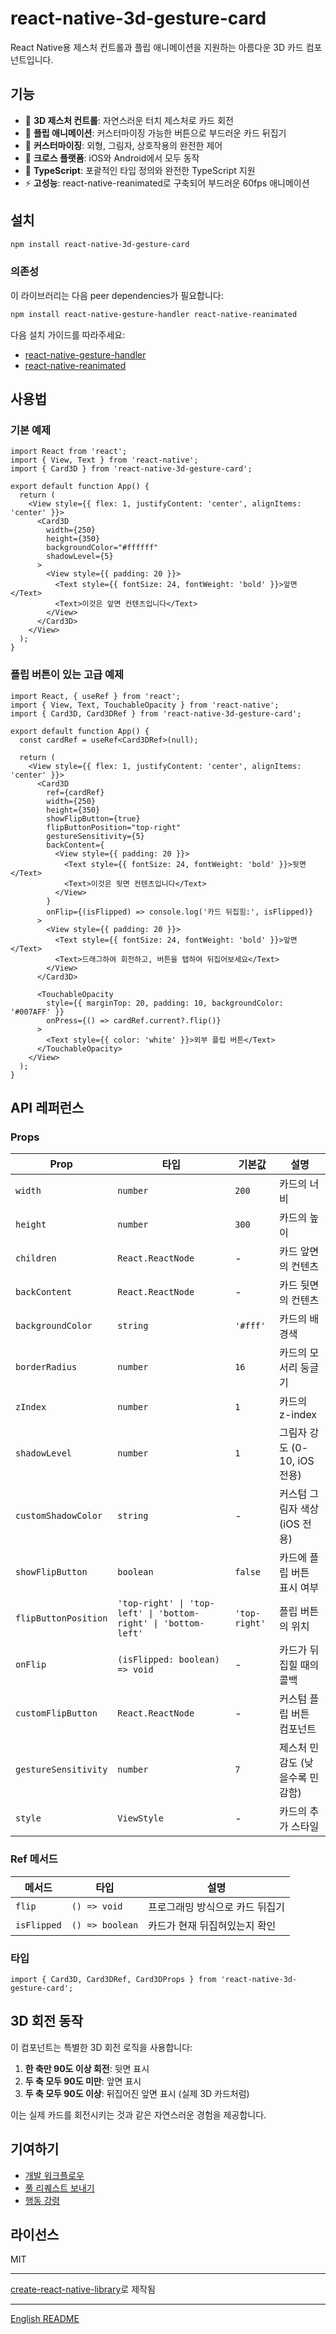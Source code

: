 # react-native-3d-gesture-card

React Native용 제스처 컨트롤과 플립 애니메이션을 지원하는 아름다운 3D 카드 컴포넌트입니다.

## 기능

- 🎯 **3D 제스처 컨트롤**: 자연스러운 터치 제스처로 카드 회전
- 🔄 **플립 애니메이션**: 커스터마이징 가능한 버튼으로 부드러운 카드 뒤집기
- 🎨 **커스터마이징**: 외형, 그림자, 상호작용의 완전한 제어
- 📱 **크로스 플랫폼**: iOS와 Android에서 모두 동작
- 🔧 **TypeScript**: 포괄적인 타입 정의와 완전한 TypeScript 지원
- ⚡ **고성능**: react-native-reanimated로 구축되어 부드러운 60fps 애니메이션

## 설치

```sh
npm install react-native-3d-gesture-card
```

### 의존성

이 라이브러리는 다음 peer dependencies가 필요합니다:

```sh
npm install react-native-gesture-handler react-native-reanimated
```

다음 설치 가이드를 따라주세요:
- [react-native-gesture-handler](https://docs.swmansion.com/react-native-gesture-handler/docs/installation)
- [react-native-reanimated](https://docs.swmansion.com/react-native-reanimated/docs/fundamentals/installation)

## 사용법

### 기본 예제

```tsx
import React from 'react';
import { View, Text } from 'react-native';
import { Card3D } from 'react-native-3d-gesture-card';

export default function App() {
  return (
    <View style={{ flex: 1, justifyContent: 'center', alignItems: 'center' }}>
      <Card3D
        width={250}
        height={350}
        backgroundColor="#ffffff"
        shadowLevel={5}
      >
        <View style={{ padding: 20 }}>
          <Text style={{ fontSize: 24, fontWeight: 'bold' }}>앞면</Text>
          <Text>이것은 앞면 컨텐츠입니다</Text>
        </View>
      </Card3D>
    </View>
  );
}
```

### 플립 버튼이 있는 고급 예제

```tsx
import React, { useRef } from 'react';
import { View, Text, TouchableOpacity } from 'react-native';
import { Card3D, Card3DRef } from 'react-native-3d-gesture-card';

export default function App() {
  const cardRef = useRef<Card3DRef>(null);

  return (
    <View style={{ flex: 1, justifyContent: 'center', alignItems: 'center' }}>
      <Card3D
        ref={cardRef}
        width={250}
        height={350}
        showFlipButton={true}
        flipButtonPosition="top-right"
        gestureSensitivity={5}
        backContent={
          <View style={{ padding: 20 }}>
            <Text style={{ fontSize: 24, fontWeight: 'bold' }}>뒷면</Text>
            <Text>이것은 뒷면 컨텐츠입니다</Text>
          </View>
        }
        onFlip={(isFlipped) => console.log('카드 뒤집힘:', isFlipped)}
      >
        <View style={{ padding: 20 }}>
          <Text style={{ fontSize: 24, fontWeight: 'bold' }}>앞면</Text>
          <Text>드래그하여 회전하고, 버튼을 탭하여 뒤집어보세요</Text>
        </View>
      </Card3D>

      <TouchableOpacity
        style={{ marginTop: 20, padding: 10, backgroundColor: '#007AFF' }}
        onPress={() => cardRef.current?.flip()}
      >
        <Text style={{ color: 'white' }}>외부 플립 버튼</Text>
      </TouchableOpacity>
    </View>
  );
}
```

## API 레퍼런스

### Props

| Prop | 타입 | 기본값 | 설명 |
|------|------|--------|------|
| `width` | `number` | `200` | 카드의 너비 |
| `height` | `number` | `300` | 카드의 높이 |
| `children` | `React.ReactNode` | - | 카드 앞면의 컨텐츠 |
| `backContent` | `React.ReactNode` | - | 카드 뒷면의 컨텐츠 |
| `backgroundColor` | `string` | `'#fff'` | 카드의 배경색 |
| `borderRadius` | `number` | `16` | 카드의 모서리 둥글기 |
| `zIndex` | `number` | `1` | 카드의 z-index |
| `shadowLevel` | `number` | `1` | 그림자 강도 (0-10, iOS 전용) |
| `customShadowColor` | `string` | - | 커스텀 그림자 색상 (iOS 전용) |
| `showFlipButton` | `boolean` | `false` | 카드에 플립 버튼 표시 여부 |
| `flipButtonPosition` | `'top-right' \| 'top-left' \| 'bottom-right' \| 'bottom-left'` | `'top-right'` | 플립 버튼의 위치 |
| `onFlip` | `(isFlipped: boolean) => void` | - | 카드가 뒤집힐 때의 콜백 |
| `customFlipButton` | `React.ReactNode` | - | 커스텀 플립 버튼 컴포넌트 |
| `gestureSensitivity` | `number` | `7` | 제스처 민감도 (낮을수록 민감함) |
| `style` | `ViewStyle` | - | 카드의 추가 스타일 |

### Ref 메서드

| 메서드 | 타입 | 설명 |
|--------|------|------|
| `flip` | `() => void` | 프로그래밍 방식으로 카드 뒤집기 |
| `isFlipped` | `() => boolean` | 카드가 현재 뒤집혀있는지 확인 |

### 타입

```tsx
import { Card3D, Card3DRef, Card3DProps } from 'react-native-3d-gesture-card';
```

## 3D 회전 동작

이 컴포넌트는 특별한 3D 회전 로직을 사용합니다:

1. **한 축만 90도 이상 회전**: 뒷면 표시
2. **두 축 모두 90도 미만**: 앞면 표시
3. **두 축 모두 90도 이상**: 뒤집어진 앞면 표시 (실제 3D 카드처럼)

이는 실제 카드를 회전시키는 것과 같은 자연스러운 경험을 제공합니다.

## 기여하기

- [개발 워크플로우](CONTRIBUTING.md#development-workflow)
- [풀 리퀘스트 보내기](CONTRIBUTING.md#sending-a-pull-request)
- [행동 강령](CODE_OF_CONDUCT.md)

## 라이선스

MIT

---

[create-react-native-library](https://github.com/callstack/react-native-builder-bob)로 제작됨

---

[English README](./README.md)
